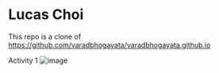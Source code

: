 # Lucas Choi

This repo is a clone of https://github.com/varadbhogayata/varadbhogayata.github.io

Activity 1
![image](https://github.com/lucasnchoi/lucasnchoi.github.io/assets/77515168/760caec3-8f5e-4ba7-b602-fd0092047bd0)
